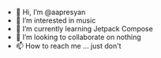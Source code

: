 - 👋 Hi, I’m @aapresyan
- 👀 I’m interested in music
- 🌱 I’m currently learning Jetpack Compose
- 💞️ I’m looking to collaborate on nothing
- 📫 How to reach me ... just don't

<!---
aapresyan/aapresyan is a ✨ special ✨ repository because its `README.md` (this file) appears on your GitHub profile.
You can click the Preview link to take a look at your changes.
--->
